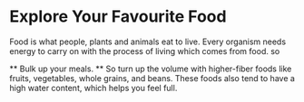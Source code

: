 # Explore Your Favourite Food
Food is what people, plants and animals eat to live. Every organism needs energy to carry on with the process of living which comes from food. so

** Bulk up your meals. **
So turn up the volume with higher-fiber foods like fruits, vegetables, whole grains, and beans. These foods also tend to have a high water content, which helps you feel full.
